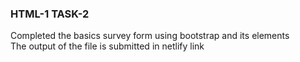 ### HTML-1 TASK-2 ###   
Completed the basics survey form using bootstrap and its elements   
The output of the file is submitted in netlify link   